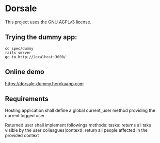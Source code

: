 # Dorsale

This project uses the GNU AGPLv3 license.


## Trying the dummy app:

```
cd spec/dummy
rails server
go to http://localhost:3000/
```

## Online demo

https://dorsale-dummy.herokuapp.com

## Requirements
Hosting application shall define a global current_user method providing the current logged user.

Returned user shall implement followings methods:
tasks: returns all taks visible by the user
colleagues(context): return all people affected in the provided context